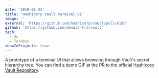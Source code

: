 ```yaml
---
date: '2019-01-25'
title: 'Hashicorp Vault terminal UI'
image: ''
external: 'https://github.com/hashicorp/vault/pull/6108'
github: 'https://github.com/dennis-tra/vault'
tech:
  - Go
  - Termbox
showInProjects: true
---
```


A prototype of a terminal UI that allows browsing through Vault's secret hierarchy tree. You can find a demo GIF at the PR to the official [Hashicorp Vault Repository](https://github.com/hashicorp/vault/pull/6108).
